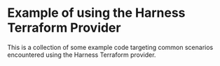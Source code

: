 # Example of using the Harness Terraform Provider

This is a collection of some example code targeting common scenarios encountered using the Harness Terraform provider.